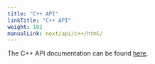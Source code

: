```yaml
---
title: "C++ API"
linkTitle: "C++ API"
weight: 102
manualLink: next/api/c++/html/
---
```


The C++ API documentation can be found <a href="next/api/c++/html/">here</a>.
